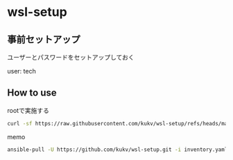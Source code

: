 # wsl-setup

## 事前セットアップ

ユーザーとパスワードをセットアップしておく

user: tech

## How to use

rootで実施する

```bash
curl -sf https://raw.githubusercontent.com/kukv/wsl-setup/refs/heads/main/init.sh | bash -s
```

memo

```bash
ansible-pull -U https://github.com/kukv/wsl-setup.git -i inventory.yaml playbook.yaml
```
